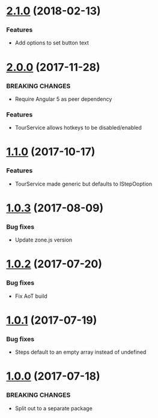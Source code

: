 <a name="2.1.0"></a>
# [2.1.0](https://github.com/isaacplmann/ngx-tour) (2018-02-13)


### Features

* Add options to set button text


<a name="2.0.0"></a>
# [2.0.0](https://github.com/isaacplmann/ngx-tour) (2017-11-28)


### BREAKING CHANGES

* Require Angular 5 as peer dependency


### Features

* TourService allows hotkeys to be disabled/enabled


<a name="1.1.0"></a>
# [1.1.0](https://github.com/isaacplmann/ngx-tour) (2017-10-17)


### Features

* TourService made generic but defaults to IStepOoption


<a name="1.0.3"></a>
# [1.0.3](https://github.com/isaacplmann/ngx-tour) (2017-08-09)


### Bug fixes

* Update zone.js version


<a name="1.0.2"></a>
# [1.0.2](https://github.com/isaacplmann/ngx-tour) (2017-07-20)


### Bug fixes

* Fix AoT build


<a name="1.0.1"></a>
# [1.0.1](https://github.com/isaacplmann/ngx-tour) (2017-07-19)


### Bug fixes

* Steps default to an empty array instead of undefined


<a name="1.0.0"></a>
# [1.0.0](https://github.com/isaacplmann/ngx-tour) (2017-07-18)


### BREAKING CHANGES

* Split out to a separate package


